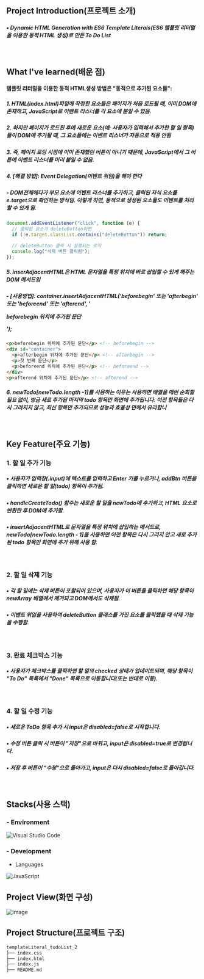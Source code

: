 ## Project Introduction(프로젝트 소개)
##### ▪ Dynamic HTML Generation with ES6 Template Literals(ES6 템플릿 리터럴을 이용한 동적 HTML 생성)로 만든 To Do List
<br/>

## What I've learned(배운 점)
#### 템플릿 리터럴을 이용한 동적 HTML생성 방법은 "동적으로 추가된 요소들": 
##### 1. HTML(index.html)파일에 작정한 요소들은 패이지가 처음 로드될 때, 이미 DOM에 존재하고, JavaScript로 이벤트 리스너를 각 요소에 붇일 수 있음.
##### 2. 하지만 페이지가 로드된 후에 새로운 요소(예: 사용자가 입력해서 추가한 할 일 항목)들이 DOM에 추가될 때, 그 요소들에는 이벤트 리스너가 자동으로 적용 안됨
##### 3. 즉, 페이지 로딩 시점에 이미 존재했던 버튼이 아니기 때문에, JavaScript에서 그 버튼에 이벤트 리스너를 미리 붙일 수 없음.
##### 4. [해결 방법]: Event Delegation(이벤트 위임)을 해야 한다
##### - DOM전체에다가 부모 요소에 이벤트 리스너를 추가하고, 클릭된 자식 요소를 e.target으로 확인하는 방식임. 이렇게 하면, 동적으로 생성된 요소들도 이벤트를 처리할 수 있게 됨.
```Javascript
document.addEventListener("click", function (e) {
  // 클릭된 요소가 deleteButton이면
  if (!e.target.classList.contains("deleteButton")) return;
  
  // deleteButton 클릭 시 실행되는 로직
  console.log("삭제 버튼 클릭됨");
});
```
##### 5. inserAdjacentHTML은 HTML 문자열을 특정 위치에 바로 삽입할 수 있게 해주는 DOM 메서드임 
##### - [사용방법]: container.insertAdjacentHTML('beforebegin' 또는 'afterbegin' 또는 'beforeend' 또는 'afterend', '<p>beforebegin 위치에 추가된 문단</p>');
```html
<p>beforebegin 위치에 추가된 문단</p> <!-- beforebegin -->
<div id="container">
  <p>afterbegin 위치에 추가된 문단</p> <!-- afterbegin -->
  <p>첫 번째 문단</p>
  <p>beforeend 위치에 추가된 문단</p> <!-- beforeend -->
</div>
<p>afterend 위치에 추가된 문단</p> <!-- afterend -->
```
##### 6. newTodo[newTodo.length -1]를 사용하는 이유는 사용하면 배열을 매번 순회할 필요 없이, 방금 새로 추가된 마지막 todo 항목만 화면에 추가됩니다. 이전 항목들은 다시 그려지지 않고, 최신 항목만 추가되므로 성능과 효율성 면에서 유리합니

<br/>

## Key Feature(주요 기능)
### 1. 할 일 추가 기능
##### ▪ 사용자가 입력창(.input)에 텍스트를 입력하고 Enter 키를 누르거나, addBtn 버튼을 클릭하면 새로운 할 일(todo) 항목이 추가됨.
##### ▪ handleCreateTodo() 함수는 새로운 할 일을 newTodo에 추가하고, HTML 요소로 변환한 후 DOM에 추가함.
##### ▪ insertAdjacentHTML로 문자열을 특정 위치에 삽입하는 메서드로, newTodo[newTodo.length - 1]을 사용하면 이전 항목은 다시 그리지 안고 새로 추가된 todo 항목만 화면에 추가 위해 사용 함.
<br/>

### 2. 할 일 삭제 기능
##### ▪ 각 할 일에는 삭제 버튼이 포함되어 있으며, 사용자가 이 버튼을 클릭하면 해당 항목이 newArray 배열에서 제거되고 DOM에서도 삭제됨.
##### ▪ 이벤트 위임을 사용하여 deleteButton 클래스를 가진 요소를 클릭했을 때 삭제 기능을 수행함.
<br/>

### 3. 완료 체크박스 기능
##### ▪ 사용자가 체크박스를 클릭하면 할 일의 checked 상태가 업데이트되며, 해당 항목이 "To Do" 목록에서 "Done" 목록으로 이동합니다(또는 반대로 이동).
<br/>

### 4. 할 일 수정 기능
##### ▪ 새로운 ToDo 항목 추가 시 input은 disabled=false로 시작합니다.
##### ▪ 수정 버튼 클릭 시 버튼이 "저장"으로 바뀌고, input은 disabled=true로 변경됩니다.
##### ▪ 저장 후 버튼이 "수정"으로 돌아가고, input은 다시 disabled=false로 돌아갑니다.
<br/>

## Stacks(사용 스택)
### - Environment
![Visual Studio Code](https://img.shields.io/badge/Visual%20Studio%20Code-007ACC?style=for-the-badge&logo=Visual%20Studio%20Code&logoColor=white)
<br/>

### - Development
- Languages

![JavaScript](https://img.shields.io/badge/JavaScript-F7DF1E?style=for-the-badge&logo=Javascript&logoColor=white)
<br/>

## Project View(화면 구성)
![image](https://github.com/user-attachments/assets/9e029fc2-c461-4c7d-a5f9-83238a925576)


## Project Structure(프로젝트 구조)
```markdown
templateLiteral_todoList_2
├── index.css
├── index.html
├── index.js
├── README.md
```

